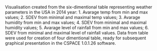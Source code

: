 Visualisation created from the six-dimentional table representing weather parameters in the USA in 2014 year: 1. Avarage temp from min and max values; 2. SDEV from minimal and maximal temp values; 3. Avarage humidity from min and max values; 4. SDEV from minimal and maximal humidity values; 5. Avarage level of rainfall from min and max values; 6. SDEV from minimal and maximal level of rainfall values. Data from table were used for creation of four dimentional table, ready for subsequent graphical presentation in the CSPACE 1.0.1.26 software.
